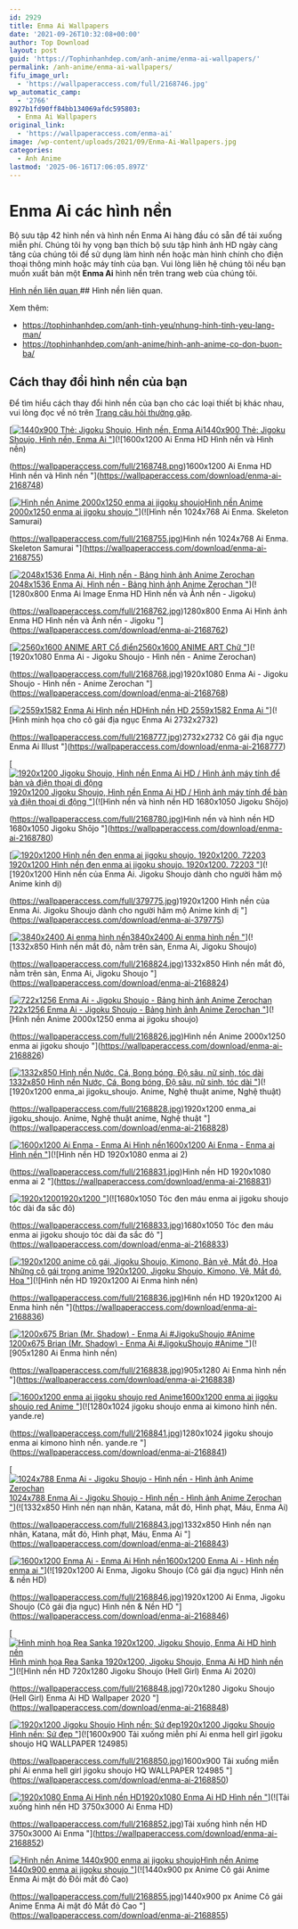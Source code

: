 ```yaml
---
id: 2929
title: Enma Ai Wallpapers
date: '2021-09-26T10:32:08+00:00'
author: Top Download
layout: post
guid: 'https://Tophinhanhdep.com/anh-anime/enma-ai-wallpapers/'
permalink: /anh-anime/enma-ai-wallpapers/
fifu_image_url:
  - 'https://wallpaperaccess.com/full/2168746.jpg'
wp_automatic_camp:
  - '2766'
8927b1fd90ff84bb134069afdc595803:
  - Enma Ai Wallpapers
original_link:
  - 'https://wallpaperaccess.com/enma-ai'
image: /wp-content/uploads/2021/09/Enma-Ai-Wallpapers.jpg
categories:
  - Ảnh Anime
lastmod: '2025-06-16T17:06:05.897Z'
---
```

# Enma Ai các hình nền

Bộ sưu tập 42 hình nền và hình nền Enma Ai hàng đầu có sẵn để tải xuống miễn phí. Chúng tôi hy vọng bạn thích bộ sưu tập hình ảnh HD ngày càng tăng của chúng tôi để sử dụng làm hình nền hoặc màn hình chính cho điện thoại thông minh hoặc máy tính của bạn. Vui lòng liên hệ chúng tôi nếu bạn muốn xuất bản một **Enma Ai** hình nền trên trang web của chúng tôi.

[Hình nền liên quan ](#related) ## Hình nền liên quan.

   
 Xem thêm:

   
- <https://tophinhanhdep.com/anh-tinh-yeu/nhung-hinh-tinh-yeu-lang-man/>
- <https://tophinhanhdep.com/anh-anime/hinh-anh-anime-co-don-buon-ba/>

## Cách thay đổi hình nền của bạn

Để tìm hiểu cách thay đổi hình nền của bạn cho các loại thiết bị khác nhau, vui lòng đọc về nó trên [Trang câu hỏi thường gặp](https://tophinhanhdep.com/faq/).

  
[[![1440x900 Thẻ: Jigoku Shoujo, Hình nền, Enma Ai](https://wallpaperaccess.com/full/2168746.jpg)1440x900 Thẻ: Jigoku Shoujo, Hình nền, Enma Ai "](https://wallpaperaccess.com/download/enma-ai-2168746)](![1600x1200 Ai Enma HD Hình nền và Hình nền)

(https://wallpaperaccess.com/full/2168748.png)1600x1200 Ai Enma HD Hình nền và Hình nền "](https://wallpaperaccess.com/download/enma-ai-2168748)

[[![Hình nền Anime 2000x1250 enma ai jigoku shoujo](https://wallpaperaccess.com/full/2168750.jpg)Hình nền Anime 2000x1250 enma ai jigoku shoujo "](https://wallpaperaccess.com/download/enma-ai-2168750)](![Hình nền 1024x768 Ai Enma.  Skeleton Samurai)

(https://wallpaperaccess.com/full/2168755.jpg)Hình nền 1024x768 Ai Enma. Skeleton Samurai "](https://wallpaperaccess.com/download/enma-ai-2168755)

[[![2048x1536 Enma Ai, Hình nền - Bảng hình ảnh Anime Zerochan](https://wallpaperaccess.com/full/2168758.jpg)2048x1536 Enma Ai, Hình nền - Bảng hình ảnh Anime Zerochan "](https://wallpaperaccess.com/download/enma-ai-2168758)](![1280x800 Enma Ai Image Enma HD Hình nền và Ảnh nền - Jigoku)

(https://wallpaperaccess.com/full/2168762.jpg)1280x800 Enma Ai Hình ảnh Enma HD Hình nền và Ảnh nền - Jigoku "](https://wallpaperaccess.com/download/enma-ai-2168762)

[[![2560x1600 ANIME ART Cổ điển](https://wallpaperaccess.com/full/2168764.jpg)2560x1600 ANIME ART Chữ "](https://wallpaperaccess.com/download/enma-ai-2168764)](![1920x1080 Enma Ai - Jigoku Shoujo - Hình nền - Anime Zerochan)

(https://wallpaperaccess.com/full/2168768.jpg)1920x1080 Enma Ai - Jigoku Shoujo - Hình nền - Anime Zerochan "](https://wallpaperaccess.com/download/enma-ai-2168768)

[[![2559x1582 Enma Ai Hình nền HD](https://wallpaperaccess.com/full/2168776.jpg)Hình nền HD 2559x1582 Enma Ai "](https://wallpaperaccess.com/download/enma-ai-2168776)](![Hình minh họa cho cô gái địa ngục Enma Ai 2732x2732)

(https://wallpaperaccess.com/full/2168777.jpg)2732x2732 Cô gái địa ngục Enma Ai Illust "](https://wallpaperaccess.com/download/enma-ai-2168777)

[[![1920x1200 Jigoku Shoujo, Hình nền Enma Ai HD / Hình ảnh máy tính để bàn và điện thoại di động](https://wallpaperaccess.com/full/2168779.jpg)1920x1200 Jigoku Shoujo, Hình nền Enma Ai HD / Hình ảnh máy tính để bàn và điện thoại di động "](https://wallpaperaccess.com/download/enma-ai-2168779)](![Hình nền và hình nền HD 1680x1050 Jigoku Shōjo)

(https://wallpaperaccess.com/full/2168780.jpg)Hình nền và hình nền HD 1680x1050 Jigoku Shōjo "](https://wallpaperaccess.com/download/enma-ai-2168780)

[[![1920x1200 Hình nền đen enma ai jigoku shoujo.  1920x1200.  72203](https://wallpaperaccess.com/full/2168781.jpg)1920x1200 Hình nền đen enma ai jigoku shoujo. 1920x1200. 72203 "](https://wallpaperaccess.com/download/enma-ai-2168781)](![1920x1200 Hình nền của Enma Ai.  Jigoku Shoujo dành cho người hâm mộ Anime kinh dị)

(https://wallpaperaccess.com/full/379775.jpg)1920x1200 Hình nền của Enma Ai. Jigoku Shoujo dành cho người hâm mộ Anime kinh dị "](https://wallpaperaccess.com/download/enma-ai-379775)

[[![3840x2400 Ai enma hình nền](https://wallpaperaccess.com/full/2168822.jpg)3840x2400 Ai enma hình nền "](https://wallpaperaccess.com/download/enma-ai-2168822)](![1332x850 Hình nền mắt đỏ, nằm trên sàn, Enma Ai, Jigoku Shoujo)

(https://wallpaperaccess.com/full/2168824.jpg)1332x850 Hình nền mắt đỏ, nằm trên sàn, Enma Ai, Jigoku Shoujo "](https://wallpaperaccess.com/download/enma-ai-2168824)

[[![722x1256 Enma Ai - Jigoku Shoujo - Bảng hình ảnh Anime Zerochan](https://wallpaperaccess.com/full/2168825.jpg)722x1256 Enma Ai - Jigoku Shoujo - Bảng hình ảnh Anime Zerochan "](https://wallpaperaccess.com/download/enma-ai-2168825)](![Hình nền Anime 2000x1250 enma ai jigoku shoujo)

(https://wallpaperaccess.com/full/2168826.jpg)Hình nền Anime 2000x1250 enma ai jigoku shoujo "](https://wallpaperaccess.com/download/enma-ai-2168826)

[[![1332x850 Hình nền Nước, Cá, Bong bóng, Độ sâu, nữ sinh, tóc dài](https://wallpaperaccess.com/full/2168827.jpg)1332x850 Hình nền Nước, Cá, Bong bóng, Độ sâu, nữ sinh, tóc dài "](https://wallpaperaccess.com/download/enma-ai-2168827)](![1920x1200 enma_ai jigoku_shoujo.  Anime, Nghệ thuật anime, Nghệ thuật)

(https://wallpaperaccess.com/full/2168828.jpg)1920x1200 enma\_ai jigoku\_shoujo. Anime, Nghệ thuật anime, Nghệ thuật "](https://wallpaperaccess.com/download/enma-ai-2168828)

[[![1600x1200 Ai Enma - Enma Ai Hình nền](https://wallpaperaccess.com/full/2168830.jpg)1600x1200 Ai Enma - Enma ai Hình nền "](https://wallpaperaccess.com/download/enma-ai-2168830)](![Hình nền HD 1920x1080 enma ai 2)

(https://wallpaperaccess.com/full/2168831.jpg)Hình nền HD 1920x1080 enma ai 2 "](https://wallpaperaccess.com/download/enma-ai-2168831)

[[![1920x1200 ](https://wallpaperaccess.com/full/2168832.jpg)1920x1200 "](https://wallpaperaccess.com/download/enma-ai-2168832)](![1680x1050 Tóc đen máu enma ai jigoku shoujo tóc dài đa sắc đỏ)

(https://wallpaperaccess.com/full/2168833.jpg)1680x1050 Tóc đen máu enma ai jigoku shoujo tóc dài đa sắc đỏ "](https://wallpaperaccess.com/download/enma-ai-2168833)

[[![1920x1200 anime cô gái, Jigoku Shoujo, Kimono, Bản vẽ, Mắt đỏ, Hoa](https://wallpaperaccess.com/full/2168835.jpg)Những cô gái trong anime 1920x1200, Jigoku Shoujo, Kimono, Vẽ, Mắt đỏ, Hoa "](https://wallpaperaccess.com/download/enma-ai-2168835)](![Hình nền HD 1920x1200 Ai Enma hình nền)

(https://wallpaperaccess.com/full/2168836.jpg)Hình nền HD 1920x1200 Ai Enma hình nền "](https://wallpaperaccess.com/download/enma-ai-2168836)

[[![1200x675 Brian (Mr. Shadow) - Enma Ai #JigokuShoujo #Anime](https://wallpaperaccess.com/full/2168837.jpg)1200x675 Brian (Mr. Shadow) - Enma Ai #JigokuShoujo #Anime "](https://wallpaperaccess.com/download/enma-ai-2168837)](![905x1280 Ai Enma hình nền)

(https://wallpaperaccess.com/full/2168838.jpg)905x1280 Ai Enma hình nền "](https://wallpaperaccess.com/download/enma-ai-2168838)

[[![1600x1200 enma ai jigoku shoujo red Anime](https://wallpaperaccess.com/full/2168839.jpg)1600x1200 enma ai jigoku shoujo red Anime "](https://wallpaperaccess.com/download/enma-ai-2168839)](![1280x1024 jigoku shoujo enma ai kimono hình nền.  yande.re)

(https://wallpaperaccess.com/full/2168841.jpg)1280x1024 jigoku shoujo enma ai kimono hình nền. yande.re "](https://wallpaperaccess.com/download/enma-ai-2168841)

[[![1024x788 Enma Ai - Jigoku Shoujo - Hình nền - Hình ảnh Anime Zerochan](https://wallpaperaccess.com/full/2168842.jpg)1024x788 Enma Ai - Jigoku Shoujo - Hình nền - Hình ảnh Anime Zerochan "](https://wallpaperaccess.com/download/enma-ai-2168842)](![1332x850 Hình nền nạn nhân, Katana, mắt đỏ, Hình phạt, Máu, Enma Ai)

(https://wallpaperaccess.com/full/2168843.jpg)1332x850 Hình nền nạn nhân, Katana, mắt đỏ, Hình phạt, Máu, Enma Ai "](https://wallpaperaccess.com/download/enma-ai-2168843)

[[![1600x1200 Enma Ai - Enma Ai Hình nền](https://wallpaperaccess.com/full/2168845.jpg)1600x1200 Enma Ai - Hình nền enma ai "](https://wallpaperaccess.com/download/enma-ai-2168845)](![1920x1200 Ai Enma, Jigoku Shoujo (Cô gái địa ngục) Hình nền & nền HD)

(https://wallpaperaccess.com/full/2168846.jpg)1920x1200 Ai Enma, Jigoku Shoujo (Cô gái địa ngục) Hình nền &amp; Nền HD "](https://wallpaperaccess.com/download/enma-ai-2168846)

[[![Hình minh họa Rea Sanka 1920x1200, Jigoku Shoujo, Enma Ai HD hình nền](https://wallpaperaccess.com/full/2168847.jpg)Hình minh họa Rea Sanka 1920x1200, Jigoku Shoujo, Enma Ai HD hình nền "](https://wallpaperaccess.com/download/enma-ai-2168847)](![Hình nền HD 720x1280 Jigoku Shoujo (Hell Girl) Enma Ai 2020)

(https://wallpaperaccess.com/full/2168848.jpg)720x1280 Jigoku Shoujo (Hell Girl) Enma Ai HD Wallpaper 2020 "](https://wallpaperaccess.com/download/enma-ai-2168848)

[[![1920x1200 Jigoku Shoujo Hình nền: Sứ đẹp](https://wallpaperaccess.com/full/2168849.jpg)1920x1200 Jigoku Shoujo Hình nền: Sứ đẹp "](https://wallpaperaccess.com/download/enma-ai-2168849)](![1600x900 Tải xuống miễn phí Ai enma hell girl jigoku shoujo HQ WALLPAPER 124985)

(https://wallpaperaccess.com/full/2168850.jpg)1600x900 Tải xuống miễn phí Ai enma hell girl jigoku shoujo HQ WALLPAPER 124985 "](https://wallpaperaccess.com/download/enma-ai-2168850)

[[![1920x1080 Enma Ai Hình nền HD](https://wallpaperaccess.com/full/2168851.jpg)1920x1080 Enma Ai HD Hình nền "](https://wallpaperaccess.com/download/enma-ai-2168851)](![Tải xuống hình nền HD 3750x3000 Ai Enma HD)

(https://wallpaperaccess.com/full/2168852.jpg)Tải xuống hình nền HD 3750x3000 Ai Enma "](https://wallpaperaccess.com/download/enma-ai-2168852)

[[![Hình nền Anime 1440x900 enma ai jigoku shoujo](https://wallpaperaccess.com/full/2168854.jpg)Hình nền Anime 1440x900 enma ai jigoku shoujo "](https://wallpaperaccess.com/download/enma-ai-2168854)](![1440x900 px Anime Cô gái Anime Enma Ai mặt đỏ Đôi mắt đỏ Cao)

(https://wallpaperaccess.com/full/2168855.jpg)1440x900 px Anime Cô gái Anime Enma Ai mặt đỏ Mắt đỏ Cao "](https://wallpaperaccess.com/download/enma-ai-2168855)
